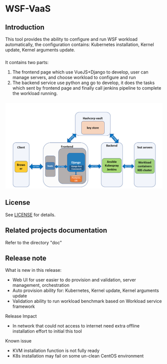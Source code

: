# WSF-VaaS

## Introduction

This tool provides the ability to configure and run WSF workload automatically, the configuration contains: Kubernetes installation, Kernel update, Kernel arguments update.
### 
It contains two parts:
1. The frontend page which use VueJS+Django to develop, user can manage servers, and choose workload to configure and run
2. The backend service use python ang go to develop, it does the tasks which sent by frontend page and finally call jenkins pipeline to complete the workload running.
###
![architectrue.png](architectrue.png)

## License

See [LICENSE](LICENSE) for details.


## Related projects documentation
Refer to the directory "doc"

## Release note
What is new in this release:
- Web UI for user easier to do provision and validation, server management, orchestration
- Auto provision ability for: Kubernetes, Kernel update, Kernel arguments update
- Validation ability to run workload benchmark based on Workload service framework 

Release Impact 
- In network that could not access to internet need extra offline installation effort to initial this tool  

Known issue
- KVM installation function is not fully ready
- K8s installation may fail on some un-clean CentOS environment